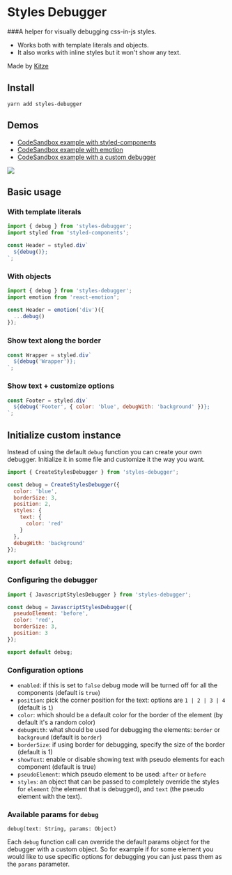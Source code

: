 # Styles Debugger
###A helper for visually debugging css-in-js styles. 

- Works both with template literals and objects. 
- It also works with inline styles but it won't show any text.

Made by [Kitze](https://twitter.com/thekitze)

## Install

`yarn add styles-debugger`

## Demos

- [CodeSandbox example with styled-components](https://codesandbox.io/s/j0yq16l7v)
- [CodeSandbox example with emotion](https://codesandbox.io/s/0or563w2yv)
- [CodeSandbox example with a custom debugger](https://codesandbox.io/s/0or563w2yv)

![](https://i.imgur.com/ceORWWQ.png)

## Basic usage

### With template literals

```js
import { debug } from 'styles-debugger';
import styled from 'styled-components';

const Header = styled.div`
  ${debug()};
`;
```

### With objects

```js
import { debug } from 'styles-debugger';
import emotion from 'react-emotion';

const Header = emotion('div')({
  ...debug()
});
```

### Show text along the border

```js
const Wrapper = styled.div`
  ${debug('Wrapper')};
`;
```

### Show text + customize options

```js
const Footer = styled.div`
  ${debug('Footer', { color: 'blue', debugWith: 'background' })};
`;
```

## Initialize custom instance

Instead of using the default `debug` function you can create your own debugger.
Initialize it in some file and customize it the way you want.

```js
import { CreateStylesDebugger } from 'styles-debugger';

const debug = CreateStylesDebugger({
  color: 'blue',
  borderSize: 3,
  position: 2,
  styles: {
    text: {
      color: 'red'
    }
  },
  debugWith: 'background'
});

export default debug;
```

### Configuring the debugger

```js
import { JavascriptStylesDebugger } from 'styles-debugger';

const debug = JavascriptStylesDebugger({
  pseudoElement: 'before',
  color: 'red',
  borderSize: 3,
  position: 3
});

export default debug;
```

### Configuration options

- `enabled`: if this is set to `false` debug mode will be turned off for all the components (default is `true`)
- `position`: pick the corner position for the text: options are `1 | 2 | 3 | 4` (default is `1`)
- `color`: which should be a default color for the border of the element (by default it's a random color)
- `debugWith`: what should be used for debugging the elements: `border` or `background` (default is `border`)
- `borderSize`: if using border for debugging, specify the size of the border (default is 1)
- `showText`: enable or disable showing text with pseudo elements for each component (default is true)
- `pseudoElement`: which pseudo element to be used: `after` or `before`
- `styles`: an object that can be passed to completely override the styles for `element` (the element that is debugged), and `text` (the pseudo element with the text).

### Available params for `debug`

`debug(text: String, params: Object)`

Each `debug` function call can override the default params object for the debugger with a custom object. So for example if for some element you would like to use specific options for debugging you can just pass them as the `params` parameter.
